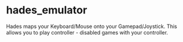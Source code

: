 # hades_emulator
Hades maps your Keyboard/Mouse onto your Gamepad/Joystick. This allows you to play controller - disabled games with your controller.
